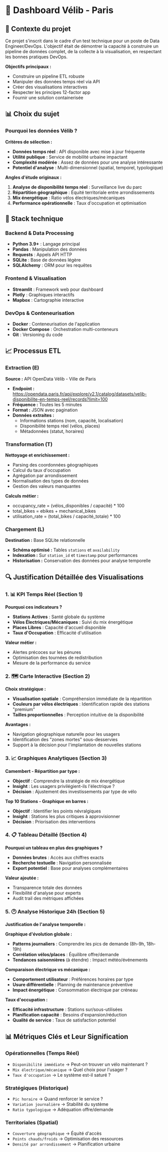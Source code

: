 # 🚴 Dashboard Vélib - Paris

## 🎯 Contexte du projet

Ce projet s'inscrit dans le cadre d'un test technique pour un poste de Data Engineer/DevOps. L'objectif était de démontrer la capacité à construire un pipeline de données complet, de la collecte à la visualisation, en respectant les bonnes pratiques DevOps.

**Objectifs principaux :**
- Construire un pipeline ETL robuste
- Manipuler des données temps réel via API
- Créer des visualisations interactives
- Respecter les principes 12-factor app
- Fournir une solution containerisée

## 📊 Choix du sujet

### Pourquoi les données Vélib ?

**Critères de sélection :**
- **Données temps réel** : API disponible avec mise à jour fréquente
- **Utilité publique** : Service de mobilité urbaine impactant
- **Complexité modérée** : Assez de données pour une analyse intéressante
- **Potentiel d'analyse** : Multi-dimensionnel (spatial, temporel, typologique)

**Angles d'étude originaux :**
1. **Analyse de disponibilité temps réel** : Surveillance live du parc
2. **Répartition géographique** : Équité territoriale entre arrondissements
3. **Mix énergétique** : Ratio vélos électriques/mécaniques
4. **Performance opérationnelle** : Taux d'occupation et optimisation


## 🔧 Stack technique

### Backend & Data Processing
- **Python 3.9+** : Langage principal
- **Pandas** : Manipulation des données
- **Requests** : Appels API HTTP
- **SQLite** : Base de données légère
- **SQLAlchemy** : ORM pour les requêtes

### Frontend & Visualisation
- **Streamlit** : Framework web pour dashboard
- **Plotly** : Graphiques interactifs
- **Mapbox** : Cartographie interactive

### DevOps & Conteneurisation
- **Docker** : Conteneurisation de l'application
- **Docker Compose** : Orchestration multi-conteneurs
- **Git** : Versioning du code

## 📈 Processus ETL

### Extraction (E)
**Source :** API OpenData Vélib - Ville de Paris
- **Endpoint :** https://opendata.paris.fr/api/explore/v2.1/catalog/datasets/velib-disponibilite-en-temps-reel/records?limit=100
- **Fréquence :** Toutes les 5 minutes
- **Format :** JSON avec pagination
- **Données extraites :**
  - Informations stations (nom, capacité, localisation)
  - Disponibilité temps réel (vélos, places)
  - Métadonnées (statut, horaires)

### Transformation (T)
**Nettoyage et enrichissement :**
- Parsing des coordonnées géographiques
- Calcul du taux d'occupation
- Agrégation par arrondissement
- Normalisation des types de données
- Gestion des valeurs manquantes

**Calculs métier :**
- occupancy_rate = (vélos_disponibles / capacité) * 100
- total_bikes = ebikes + mechanical_bikes
- utilisation_rate = (total_bikes / capacité_totale) * 100

### Chargement (L)
**Destination :** Base SQLite relationnelle
- **Schéma optimisé :** Tables `stations` et `availability`
- **Indexation :** Sur `station_id` et `timestamp` pour performances
- **Historisation :** Conservation des données pour analyse temporelle

## 🔍 Justification Détaillée des Visualisations

### 1. 📊 **KPI Temps Réel (Section 1)**
**Pourquoi ces indicateurs ?**
- **Stations Actives** : Santé globale du système
- **Vélos Électriques/Mécaniques** : Suivi du mix énergétique
- **Places Libres** : Capacité d'accueil disponible
- **Taux d'Occupation** : Efficacité d'utilisation

**Valeur métier :**
- Alertes précoces sur les pénures
- Optimisation des tournées de redistribution
- Mesure de la performance du service

### 2. 🗺️ **Carte Interactive (Section 2)**
**Choix stratégique :**
- **Visualisation spatiale** : Compréhension immédiate de la répartition
- **Couleurs par vélos électriques** : Identification rapide des stations "premium"
- **Tailles proportionnelles** : Perception intuitive de la disponibilité

**Avantages :**
- Navigation géographique naturelle pour les usagers
- Identification des "zones mortes" sous-desservies
- Support à la décision pour l'implantation de nouvelles stations

### 3. 📈 **Graphiques Analytiques (Section 3)**
**Camembert - Répartition par type :**
- **Objectif** : Comprendre la stratégie de mix énergétique
- **Insight** : Les usagers privilégient-ils l'électrique ?
- **Décision** : Ajustement des investissements par type de vélo

**Top 10 Stations - Graphique en barres :**
- **Objectif** : Identifier les points névralgiques
- **Insight** : Stations les plus critiques à approvisionner
- **Décision** : Priorisation des interventions

### 4. 📋 **Tableau Détaillé (Section 4)**
**Pourquoi un tableau en plus des graphiques ?**
- **Données brutes** : Accès aux chiffres exacts
- **Recherche textuelle** : Navigation personnalisée
- **Export potentiel** : Base pour analyses complémentaires

**Valeur ajoutée :**
- Transparence totale des données
- Flexibilité d'analyse pour experts
- Audit trail des métriques affichées

### 5. 🕐 **Analyse Historique 24h (Section 5)**
**Justification de l'analyse temporelle :**

**Graphique d'évolution globale :**
- **Patterns journaliers** : Comprendre les pics de demande (8h-9h, 18h-19h)
- **Corrélation vélos/places** : Équilibre offre/demande
- **Tendances saisonnières** (à étendre) : Impact météo/événements

**Comparaison électrique vs mécanique :**
- **Comportement utilisateur** : Préférences horaires par type
- **Usure différentielle** : Planning de maintenance préventive
- **Impact énergétique** : Consommation électrique par créneau

**Taux d'occupation :**
- **Efficacité infrastructure** : Stations sur/sous-utilisées
- **Planification capacité** : Besoins d'expansion/réduction
- **Qualité de service** : Taux de satisfaction potentiel


## 📊 Métriques Clés et Leur Signification

### **Opérationnelles (Temps Réel)**
- `Disponibilité immédiate` → Peut-on trouver un vélo maintenant ?
- `Mix électrique/mécanique` → Quel choix pour l'usager ?
- `Taux d'occupation` → Le système est-il saturé ?

### **Stratégiques (Historique)**
- `Pic horaire` → Quand renforcer le service ?
- `Variation journalière` → Stabilité du système
- `Ratio typologique` → Adéquation offre/demande

### **Territoriales (Spatial)**
- `Couverture géographique` → Équité d'accès
- `Points chauds/froids` → Optimisation des ressources
- `Densité par arrondissement` → Planification urbaine




